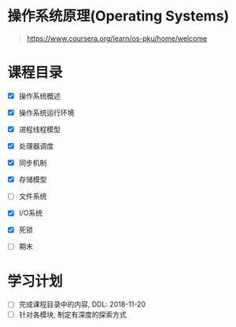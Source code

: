 # 操作系统原理(Operating Systems)

> https://www.coursera.org/learn/os-pku/home/welcome


# 课程目录

- [X] 操作系统概述
- [X] 操作系统运行环境
- [X] 进程线程模型
- [X] 处理器调度
- [X] 同步机制
- [X] 存储模型
- [ ] 文件系统
- [X] I/O系统
- [X] 死锁
- [ ] 期末


# 学习计划

- [ ] 完成课程目录中的内容, DDL: 2018-11-20
- [ ] 针对各模块, 制定有深度的探索方式
